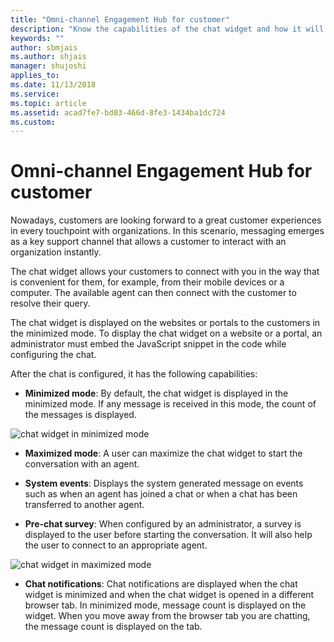 ```yaml
---
title: "Omni-channel Engagement Hub for customer"
description: "Know the capabilities of the chat widget and how it will be useful for the customers."
keywords: ""
author: sbmjais
ms.author: shjais
manager: shujoshi
applies_to: 
ms.date: 11/13/2018
ms.service: 
ms.topic: article
ms.assetid: acad7fe7-bd03-466d-8fe3-1434ba1dc724
ms.custom: 
---
```

# Omni-channel Engagement Hub for customer

Nowadays, customers are looking forward to a great customer experiences in every touchpoint with organizations. In this scenario, messaging emerges as a key support channel that allows a customer to interact with an organization instantly.

The chat widget allows your customers to connect with you in the way that is convenient for them, for example, from their mobile devices or a computer. The available agent can then connect with the customer to resolve their query.

The chat widget is displayed on the websites or portals to the customers in the minimized mode. To display the chat widget on a website or a portal, an administrator must embed the JavaScript snippet in the code while configuring the chat.

After the chat is configured, it has the following capabilities:

- **Minimized mode**: By default, the chat widget is displayed in the minimized mode. If any message is received in this mode, the count of the messages is displayed.

 ![chat widget in minimized mode](media/oc-chat-widget-minimized-mode.png "Chat widget in minimized mode")  

- **Maximized mode**: A user can maximize the chat widget to start the conversation with an agent.

- **System events**: Displays the system generated message on events such as when an agent has joined a chat or when a chat has been transferred to another agent.

- **Pre-chat survey**: When configured by an administrator, a survey is displayed to the user before starting the conversation. It will also help the user to connect to an appropriate agent.

 ![chat widget in maximized mode](media/oc-chat-widget-maximized-mode.png "Chat widget in maximized mode")  

- **Chat notifications**: Chat notifications are displayed when the chat widget is minimized and when the chat widget is opened in a different browser tab. In minimized mode, message count is displayed on the widget. When you move away from the browser tab you are chatting, the message count is displayed on the tab.


